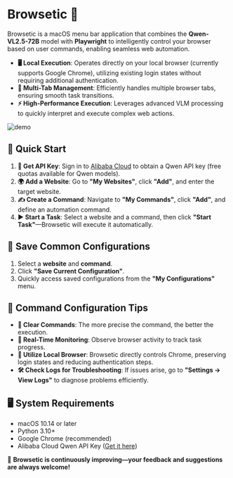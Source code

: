 # Browsetic 🚀

Browsetic is a macOS menu bar application that combines the **Qwen-VL2.5-72B** model with **Playwright** to intelligently control your browser based on user commands, enabling seamless web automation.

- **🖥️ Local Execution**: Operates directly on your local browser (currently supports Google Chrome), utilizing existing login states without requiring additional authentication.
- **📑 Multi-Tab Management**: Efficiently handles multiple browser tabs, ensuring smooth task transitions.
- **⚡ High-Performance Execution**: Leverages advanced VLM processing to quickly interpret and execute complex web actions.

![demo](https://github.com/WhereAreMySOCKS/NewsFilter-client/blob/main/demo/demo.gif)

## 🚀 Quick Start

1. **🔑 Get API Key**: Sign in to [Alibaba Cloud](https://account.aliyun.com/) to obtain a Qwen API key (free quotas available for Qwen models).
2. **🌍 Add a Website**: Go to **"My Websites"**, click **"Add"**, and enter the target website.
3. **✍️ Create a Command**: Navigate to **"My Commands"**, click **"Add"**, and define an automation command.
4. **▶️ Start a Task**: Select a website and a command, then click **"Start Task"**—Browsetic will execute it automatically.

## 💾 Save Common Configurations

1. Select a **website** and **command**.
2. Click **"Save Current Configuration"**.
3. Quickly access saved configurations from the **"My Configurations"** menu.

## 🎯 Command Configuration Tips

- **📌 Clear Commands**: The more precise the command, the better the execution.
- **👀 Real-Time Monitoring**: Observe browser activity to track task progress.
- **🔄 Utilize Local Browser**: Browsetic directly controls Chrome, preserving login states and reducing authentication steps.
- **🛠️ Check Logs for Troubleshooting**: If issues arise, go to **"Settings → View Logs"** to diagnose problems efficiently.

## 🖥️ System Requirements

- macOS 10.14 or later
- Python 3.10+
- Google Chrome (recommended)
- Alibaba Cloud Qwen API Key ([Get it here](https://account.aliyun.com/))

📢 **Browsetic is continuously improving—your feedback and suggestions are always welcome!**

